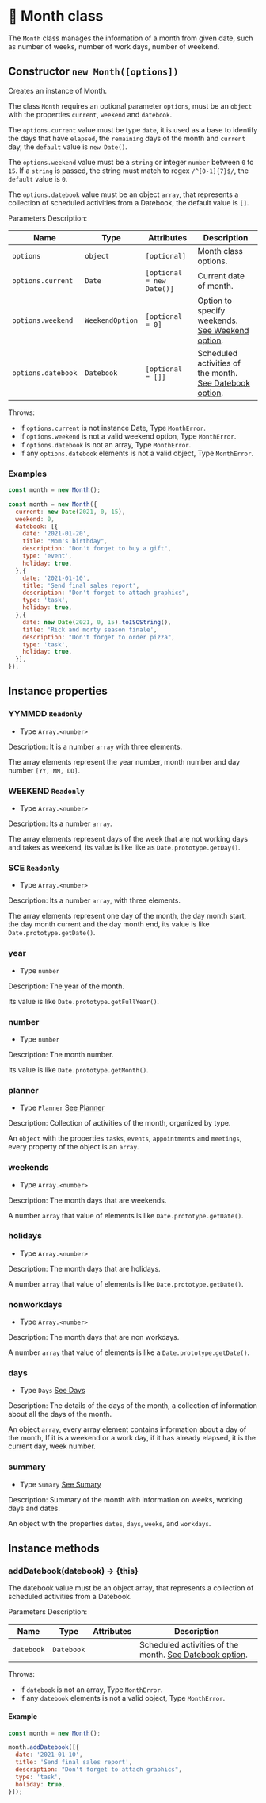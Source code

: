 # 📅 Month class

The `Month` class manages the information of a month from given date, such as number of weeks, number of work days, number of weekend.

## Constructor `new Month([options])`

Creates an instance of Month.

The class `Month` requires an optional parameter `options`, must be an `object` with the properties `current`, `weekend` and `datebook`.

The `options.current` value must be type `date`, it is used as a base to identify the days that have `elapsed`, the `remaining` days of the month and `current` day, the `default` value is `new Date()`.

The `options.weekend` value must be a `string` or integer `number` between `0` to `15`. If a `string` is passed, the string must match to regex `/^[0-1]{7}$/`, the `default` value is `0`.

The `options.datebook` value must be an object `array`, that represents a collection of scheduled activities from a Datebook, the default value is `[]`.

Parameters Description:

| Name               | Type            | Attributes                | Description                                                                |
|--------------------|-----------------|---------------------------|----------------------------------------------------------------------------|
| `options`          | `object`        | `[optional]`              | Month class options.                                                       |
| `options.current`  | `Date`          | `[optional = new Date()]` | Current date of month.                                                     |
| `options.weekend`  | `WeekendOption` | `[optional = 0]`          | Option to specify weekends. [See Weekend option](#Type-WeekendOption).     |
| `options.datebook` | `Datebook`      | `[optional = []]`         | Scheduled activities of the month. [See Datebook option](#Type-Datebook).  |

Throws:

- If `options.current` is not instance Date, Type `MonthError`.
- If `options.weekend` is not a valid weekend option, Type `MonthError`.
- If `options.datebook` is not an array, Type `MonthError`.
- If any `options.datebook` elements is not a valid object, Type `MonthError`.

### Examples

```javascript
const month = new Month();

const month = new Month({
  current: new Date(2021, 0, 15),
  weekend: 0,
  datebook: [{
    date: '2021-01-20',
    title: "Mom's birthday",
    description: "Don't forget to buy a gift",
    type: 'event',
    holiday: true,
  },{
    date: '2021-01-10',
    title: 'Send final sales report',
    description: "Don't forget to attach graphics",
    type: 'task',
    holiday: true,
  },{
    date: new Date(2021, 0, 15).toISOString(),
    title: 'Rick and morty season finale',
    description: "Don't forget to order pizza",
    type: 'task',
    holiday: true,
  }],
});
```

## Instance properties

### YYMMDD `Readonly`

- Type `Array.<number>`

Description: It is a number `array` with three elements.

The array elements represent the year number, month number and day number `[YY, MM, DD]`.

### WEEKEND `Readonly`

- Type `Array.<number>`

Description: Its a number `array`.

The array elements represent days of the week that are not working days and takes as weekend, its value is like like as `Date.prototype.getDay()`.

### SCE `Readonly`

- Type `Array.<number>`

Description: Its a number `array`, with three elements.

The array elements represent one day of the month, the day month start, the day month current and the day month end, its value is like `Date.prototype.getDate()`.

### year

- Type `number`

Description: The year of the month.

Its value is like `Date.prototype.getFullYear()`.

### number

- Type `number`

Description: The month number.

Its value is like `Date.prototype.getMonth()`.

### planner

- Type `Planner` [See Planner](#Type-Planner)

Description: Collection of activities of the month, organized by type.

An `object` with the properties `tasks`, `events`, `appointments` and `meetings`, every property of the object is an `array`.

### weekends

- Type `Array.<number>`

Description: The month days that are weekends.

A number `array` that value of elements is like `Date.prototype.getDate()`.

### holidays

- Type `Array.<number>`

Description: The month days that are holidays.

A number `array` that value of elements is like `Date.prototype.getDate()`.

### nonworkdays

- Type `Array.<number>`

Description: The month days that are non workdays.

A number `array` that value of elements is like a `Date.prototype.getDate()`.

### days

- Type `Days` [See Days](#Type-Days)

Description: The details of the days of the month, a collection of information about all the days of the month.

An object `array`, every array element contains information about a day of the month, If it is a weekend or a work day, if it has already elapsed, it is the current day, week number.

### summary

- Type `Sumary` [See Sumary](#Type-Sumary)

Description: Summary of the month with information on weeks, working days and dates.

An object with the properties `dates`, `days`, `weeks`, and `workdays`.

## Instance methods

### addDatebook(datebook) → {this}

The datebook value must be an object array, that represents a collection of scheduled activities from a Datebook.

Parameters Description:

| Name        | Type        | Attributes        | Description                                                               |
|-------------|-------------|-------------------|---------------------------------------------------------------------------|
| `datebook`  | `Datebook`  |                   | Scheduled activities of the month. [See Datebook option](#Type-Datebook). |

Throws:

- If `datebook` is not an array, Type `MonthError`.
- If any `datebook` elements is not a valid object, Type `MonthError`.

#### Example

```javascript
const month = new Month();

month.addDatebook([{
  date: '2021-01-10',
  title: 'Send final sales report',
  description: "Don't forget to attach graphics",
  type: 'task',
  holiday: true,
}]);
```

